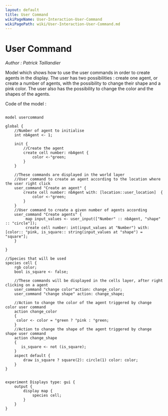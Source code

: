 ```yaml
---
layout: default
title: User Command
wikiPageName: User-Interaction-User-Command
wikiPagePath: wiki/User-Interaction-User-Command.md
---
```


[//]: # (keyword|operator_user_input)
[//]: # (keyword|statement_user_command)
[//]: # (keyword|concept_gui)
# User Command


_Author : Patrick Taillandier_

Model which shows how to use the user commands in order to create agents in the display. The user has two possibilities : create one agent, or create a number of agents, with the possibility to change their shape and a pink color. The user also has the possibility to change the color and the shapes of the agents.


Code of the model : 

```

model usercommand

global {
	//Number of agent to initialise
	int nbAgent <- 1;
	
	init {
		//Create the agent
		create cell number: nbAgent {
			color <-°green;
		}
	}
	
	//These commands are displayed in the world layer
	//User command to create an agent according to the location where the user right click
	user_command "Create an agent" {
   		create cell number: nbAgent with: [location::user_location]  {
   			color <-°green;
   		} 
	}
	//User command to create a given number of agents according
	user_command "Create agents" {
		 map input_values <- user_input(["Number" :: nbAgent, "shape" :: "circle"]);
     	 create cell number: int(input_values at "Number") with: [color:: °pink, is_square:: string(input_values at "shape") = "square"];
	}
	
}

//Species that will be used
species cell {
	rgb color;	
	bool is_square <- false; 
	
	//These commands will be displayed in the cells layer, after right clicking on a agent
	user_command "change color"action: change_color;
	user_command "change shape" action: change_shape;
	
	//Action to change the color of the agent triggered by change color user command
	action change_color 
    {
     color <- color = °green ? °pink : °green;
    } 
	//Action to change the shape of the agent triggered by change shape user command
    action change_shape
    {
       is_square <- not (is_square);
    }
	aspect default {
		draw is_square ? square(2): circle(1) color: color;
	}
}


experiment Displays type: gui {
	output {
		display map { 
			species cell;
		}
	}
}
```
